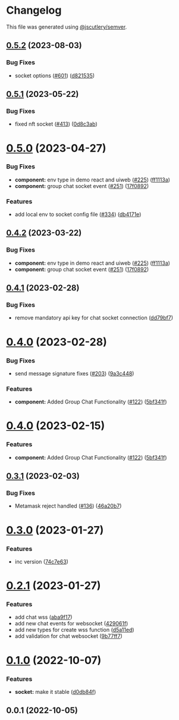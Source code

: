 # Changelog

This file was generated using [@jscutlery/semver](https://github.com/jscutlery/semver).

## [0.5.2](https://github.com/push-protocol/push-sdk/compare/socket-0.5.1...socket-0.5.2) (2023-08-03)


### Bug Fixes

* socket options ([#601](https://github.com/push-protocol/push-sdk/issues/601)) ([d821535](https://github.com/push-protocol/push-sdk/commit/d821535d3e800c8821206fc387b346c990c02b5a))



## [0.5.1](https://github.com/push-protocol/push-sdk/compare/socket-0.5.0...socket-0.5.1) (2023-05-22)


### Bug Fixes

* fixed nft socket ([#413](https://github.com/push-protocol/push-sdk/issues/413)) ([0d8c3ab](https://github.com/push-protocol/push-sdk/commit/0d8c3ab628ec29903bcc051254e5c54e94a2325e))



# [0.5.0](https://github.com/push-protocol/push-sdk/compare/socket-0.4.1...socket-0.5.0) (2023-04-27)


### Bug Fixes

* **component:** env type in demo react and uiweb ([#225](https://github.com/push-protocol/push-sdk/issues/225)) ([ff1113a](https://github.com/push-protocol/push-sdk/commit/ff1113adb226aee4c9f6ccdfa488e59b47ca9b9e))
* **component:** group chat socket event ([#251](https://github.com/push-protocol/push-sdk/issues/251)) ([17f0892](https://github.com/push-protocol/push-sdk/commit/17f0892570a6f2318d515a7d6e297a71463fe490))


### Features

* add local env to socket config file ([#334](https://github.com/push-protocol/push-sdk/issues/334)) ([db4171e](https://github.com/push-protocol/push-sdk/commit/db4171e57bcba2b86f798072fc37d9f082236ad0))



## [0.4.2](https://github.com/push-protocol/push-sdk/compare/socket-0.4.1...socket-0.4.2) (2023-03-22)


### Bug Fixes

* **component:** env type in demo react and uiweb ([#225](https://github.com/push-protocol/push-sdk/issues/225)) ([ff1113a](https://github.com/push-protocol/push-sdk/commit/ff1113adb226aee4c9f6ccdfa488e59b47ca9b9e))
* **component:** group chat socket event ([#251](https://github.com/push-protocol/push-sdk/issues/251)) ([17f0892](https://github.com/push-protocol/push-sdk/commit/17f0892570a6f2318d515a7d6e297a71463fe490))



## [0.4.1](https://github.com/push-protocol/push-sdk/compare/socket-0.4.0...socket-0.4.1) (2023-02-28)


### Bug Fixes

* remove mandatory api key for chat socket connection ([dd79bf7](https://github.com/push-protocol/push-sdk/commit/dd79bf7fc3a4a7e0913e399fff3e1325b9143e13))



# [0.4.0](https://github.com/push-protocol/push-sdk/compare/socket-0.3.1...socket-0.4.0) (2023-02-28)


### Bug Fixes

* send message signature fixes ([#203](https://github.com/push-protocol/push-sdk/issues/203)) ([9a3c448](https://github.com/push-protocol/push-sdk/commit/9a3c4484f2c1ac5f7abd2796801da626caa91629))


### Features

* **component:** Added Group Chat Functionality  ([#122](https://github.com/push-protocol/push-sdk/issues/122)) ([5bf341f](https://github.com/push-protocol/push-sdk/commit/5bf341f6f60a6786be47f668fa3ed1b15a66be88))



# [0.4.0](https://github.com/push-protocol/push-sdk/compare/socket-0.3.1...socket-0.4.0) (2023-02-15)


### Features

* **component:** Added Group Chat Functionality  ([#122](https://github.com/push-protocol/push-sdk/issues/122)) ([5bf341f](https://github.com/push-protocol/push-sdk/commit/5bf341f6f60a6786be47f668fa3ed1b15a66be88))



## [0.3.1](https://github.com/push-protocol/push-sdk/compare/socket-0.3.0...socket-0.3.1) (2023-02-03)


### Bug Fixes

* Metamask reject handled ([#136](https://github.com/push-protocol/push-sdk/issues/136)) ([46a20b7](https://github.com/push-protocol/push-sdk/commit/46a20b751e655a526168c8ae7c400211f3b62b15))



# [0.3.0](https://github.com/push-protocol/push-sdk/compare/socket-0.2.0...socket-0.3.0) (2023-01-27)


### Features

* inc version ([74c7e63](https://github.com/push-protocol/push-sdk/commit/74c7e63a3e5e5131fcd53d192a076c09c37989e9))



# [0.2.1](https://github.com/push-protocol/push-sdk/compare/socket-0.1.0...socket-0.2.0) (2023-01-27)


### Features

* add chat wss ([aba9f17](https://github.com/push-protocol/push-sdk/commit/aba9f17c037fe59e44729c9b49c8eaa9e2a71630))
* add new chat events for websocket ([429061f](https://github.com/push-protocol/push-sdk/commit/429061f2f906420f5fe3d854d3602277dae1021b))
* add new types for create wss function ([d5a11ed](https://github.com/push-protocol/push-sdk/commit/d5a11ed9f5336f0a8197707cbe29848eb2faad54))
* add validation for chat websocket ([9b77ff7](https://github.com/push-protocol/push-sdk/commit/9b77ff7102475f8b4187028c9fc5cb68c94c4985))



# [0.1.0](https://github.com/push-protocol/sdk/compare/socket-0.0.1...socket-0.1.0) (2022-10-07)


### Features

* **socket:** make it stable ([d0db84f](https://github.com/push-protocol/sdk/commit/d0db84fb6f53c0e612b2fa209eae813cc6dc51c2))



## 0.0.1 (2022-10-05)
